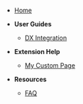 - [Home](/)

- **User Guides**
  - [DX Integration](dx-integration.md)

- **Extension Help**
  - [My Custom Page](my-custom-page.md)

- **Resources**
  - [FAQ](faq.md)
